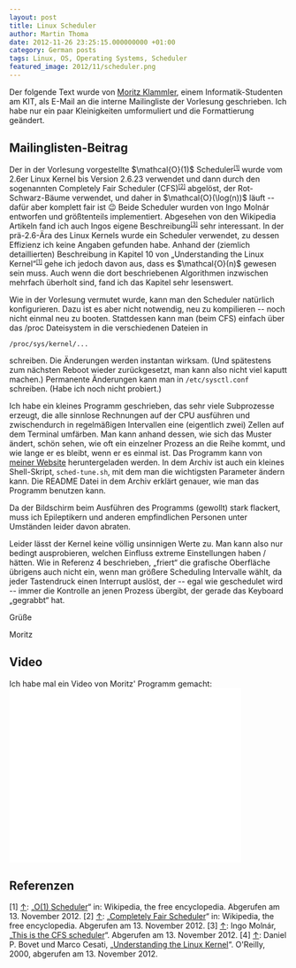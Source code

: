 ```yaml
---
layout: post
title: Linux Scheduler
author: Martin Thoma
date: 2012-11-26 23:25:15.000000000 +01:00
category: German posts
tags: Linux, OS, Operating Systems, Scheduler
featured_image: 2012/11/scheduler.png
---
```

<div class="info">Der folgende Text wurde von <a href="http://klammler.eu/">Moritz Klammler</a>, einem Informatik-Studenten am KIT, als E-Mail an die interne Mailingliste der Vorlesung geschrieben. Ich habe nur ein paar Kleinigkeiten umformuliert und die Formattierung ge&auml;ndert.</div>

<h2>Mailinglisten-Beitrag</h2>
Der in der Vorlesung vorgestellte $\mathcal{O}(1)$ Scheduler<small><sup><a href="#ref1" name="anchor1">[1]</a></sup></small> wurde vom 2.6er Linux Kernel bis Version 2.6.23 verwendet und dann durch den sogenannten Completely Fair Scheduler (CFS)<small><sup><a href="#ref2" name="anchor2">[2]</a></sup></small> abgel&ouml;st, der Rot-Schwarz-B&auml;ume verwendet, und daher in $\mathcal{O}(\log(n))$ l&auml;uft -- daf&uuml;r aber komplett fair ist 😉 Beide Scheduler wurden von Ingo Moln&aacute;r entworfen und gr&ouml;&szlig;tenteils implementiert. Abgesehen von den Wikipedia Artikeln fand ich auch Ingos eigene Beschreibung<small><sup><a href="#ref3" name="anchor1">[3]</a></sup></small> sehr interessant.  In der pr&auml;-2.6-&Auml;ra des Linux Kernels wurde ein Scheduler verwendet, zu dessen Effizienz ich keine Angaben gefunden habe.  Anhand der (ziemlich detaillierten) Beschreibung in Kapitel 10 von &bdquo;Understanding the Linux Kernel&ldquo;<small><sup><a href="#ref4" name="anchor4">[1]</a></sup></small> gehe ich jedoch davon aus, dass es $\mathcal{O}(n)$ gewesen sein muss.  Auch wenn die dort beschriebenen Algorithmen inzwischen mehrfach &uuml;berholt sind, fand ich das Kapitel sehr lesenswert.

Wie in der Vorlesung vermutet wurde, kann man den Scheduler nat&uuml;rlich konfigurieren.  Dazu ist es aber nicht notwendig, neu zu kompilieren -- noch nicht einmal neu zu booten. Stattdessen kann man (beim CFS) einfach &uuml;ber das /proc Dateisystem in die verschiedenen Dateien in

  <code>/proc/sys/kernel/...</code>

schreiben. Die &Auml;nderungen werden instantan wirksam. (Und sp&auml;testens zum n&auml;chsten Reboot wieder zur&uuml;ckgesetzt, man kann also nicht viel kaputt machen.)  Permanente &Auml;nderungen kann man in <code>/etc/sysctl.conf</code> schreiben. (Habe ich noch nicht probiert.)

Ich habe ein kleines Programm geschrieben, das sehr viele Subprozesse erzeugt, die alle sinnlose Rechnungen auf der CPU ausf&uuml;hren und zwischendurch in regelm&auml;&szlig;igen Intervallen eine (eigentlich zwei) Zellen auf dem Terminal umf&auml;rben.  Man kann anhand dessen, wie sich das Muster &auml;ndert, sch&ouml;n sehen, wie oft ein einzelner Prozess an die Reihe kommt, und wie lange er es bleibt, wenn er es einmal ist.  Das Programm kann von <a href="http://klammler.eu/data/computer-science/kit/os/blink-1.0.tar.gz">meiner Website</a> heruntergeladen werden.  In dem Archiv ist auch ein kleines Shell-Skript, <code>sched-tune.sh</code>, mit dem man die wichtigsten Parameter &auml;ndern kann.  Die README Datei in dem Archiv erkl&auml;rt genauer, wie man das Programm benutzen kann.

Da der Bildschirm beim Ausf&uuml;hren des Programms (gewollt) stark flackert, muss ich Epileptikern und anderen empfindlichen Personen unter Umst&auml;nden leider davon abraten.

Leider l&auml;sst der Kernel keine v&ouml;llig unsinnigen Werte zu.  Man kann also nur bedingt ausprobieren, welchen Einfluss extreme Einstellungen haben / h&auml;tten.  Wie in Referenz 4 beschrieben, &bdquo;friert&ldquo; die grafische Oberfl&auml;che &uuml;brigens auch nicht ein, wenn man gr&ouml;&szlig;ere Scheduling Intervalle w&auml;hlt, da jeder Tastendruck einen Interrupt ausl&ouml;st, der -- egal wie geschedulet wird -- immer die Kontrolle an jenen Prozess &uuml;bergibt, der gerade das Keyboard &bdquo;gegrabbt&ldquo; hat.


Gr&uuml;&szlig;e

Moritz

<h2>Video</h2>
Ich habe mal ein Video von Moritz' Programm gemacht:
<iframe width="420" height="315" src="//www.youtube.com/embed/DOOrbrcM3YU" frameborder="0" allowfullscreen></iframe>

<h2>Referenzen</h2>
[1] <a name="ref1" href="#anchor1">&uarr;</a>: &bdquo;<a href="http://en.wikipedia.org/wiki/O%281%29_scheduler">O(1) Scheduler</a>&ldquo; in: Wikipedia, the free encyclopedia.  Abgerufen am 13.&nbsp;November 2012.
[2] <a name="ref2" href="#anchor2">&uarr;</a>: &bdquo;<a href="http://en.wikipedia.org/wiki/Completely_Fair_Scheduler">Completely Fair Scheduler</a>&ldquo; in: Wikipedia, the free encyclopedia. Abgerufen am 13. November 2012.
[3] <a name="ref3" href="#anchor3">&uarr;</a>: Ingo Moln&aacute;r, &bdquo;<a href="http://people.redhat.com/mingo/cfs-scheduler/sched-design-CFS.txt">This is the CFS scheduler</a>&ldquo;.  Abgerufen am 13. November 2012.
[4] <a name="ref4" href="#anchor4">&uarr;</a>: Daniel P. Bovet und Marco Cesati, &bdquo;<a href="http://oreilly.com/catalog/linuxkernel/chapter/ch10.html">Understanding the Linux Kernel</a>&ldquo;. O'Reilly, 2000, abgerufen am 13. November 2012.
